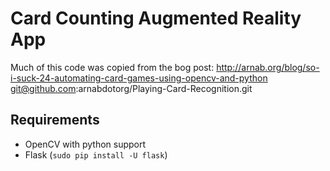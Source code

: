 # Card Counting Augmented Reality App

Much of this code was copied from the bog post:
http://arnab.org/blog/so-i-suck-24-automating-card-games-using-opencv-and-python
git@github.com:arnabdotorg/Playing-Card-Recognition.git


## Requirements

 * OpenCV with python support
 * Flask (`sudo pip install -U flask`)

